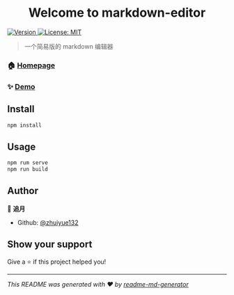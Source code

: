 <h1 align="center">Welcome to markdown-editor </h1>
<p>
  <a href="https://www.npmjs.com/package/markdown-editor" target="_blank">
    <img alt="Version" src="https://img.shields.io/npm/v/markdown-editor.svg">
  </a>

  <a href="#" target="_blank">
    <img alt="License: MIT" src="https://img.shields.io/badge/License-MIT-yellow.svg" />
  </a>
</p>

> 一个简易版的 markdown 编辑器

### 🏠 [Homepage](https://github.com/zhuiyue132/markdown-editor)

### ✨ [Demo](http://zhuiyue132.gitee.io/markdown-editor)

## Install

```sh
npm install
```

## Usage

```sh
npm rum serve
npm run build
```

## Author

👤 **追月**

- Github: [@zhuiyue132](https://github.com/zhuiyue132)

## Show your support

Give a ⭐️ if this project helped you!

---

_This README was generated with ❤️ by [readme-md-generator](https://github.com/kefranabg/readme-md-generator)_

